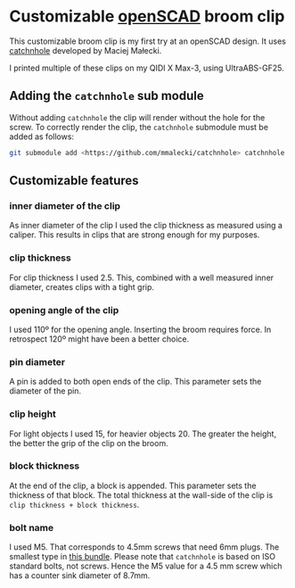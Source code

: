 # Customizable [openSCAD](https://openscad.org) broom clip

This customizable broom clip is my first try at an openSCAD design.
It uses [catchnhole](https://github.com/mmalecki/catchnhole) developed by Maciej Małecki.

I printed multiple of these clips on  my QIDI X Max-3, using UltraABS-GF25.

## Adding the `catchnhole` sub module

Without adding `catchnhole` the clip will render without the hole for the screw. To correctly render the clip, the `catchnhole` submodule must be added as follows:

```bash
git submodule add <https://github.com/mmalecki/catchnhole> catchnhole
```

## Customizable features

### inner diameter of the clip
As inner diameter of the clip I used the clip thickness as measured using a caliper. This results in clips that are strong enough for my purposes.

### clip thickness
For clip thickness I used 2.5. This, combined with a well measured inner diameter, creates clips with a tight grip.

### opening angle of the clip
I used 110º for the opening angle. Inserting the broom requires force. In retrospect 120º might have been a better choice.

### pin diameter
A pin is added to both open ends of the clip. This parameter sets the diameter of the pin.

### clip height
For light objects I used 15, for heavier objects 20. The greater the height, the better the grip of the clip on the broom.

### block thickness
At the end of the clip, a block is appended. This parameter sets the thickness of that block. The total thickness at the wall-side of the clip is `clip thickness + block thickness`.

### bolt name
I used M5. That corresponds to 4.5mm screws that need 6mm plugs. The smallest type in [this bundle](https://www.amazon.nl/dp/B08BS2SXWD?psc=1&ref=ppx_yo2ov_dt_b_product_details).
Please note that `catchnhole` is based on ISO standard bolts, not screws. Hence the M5 value for a 4.5 mm screw which has a counter sink diameter of 8.7mm.
